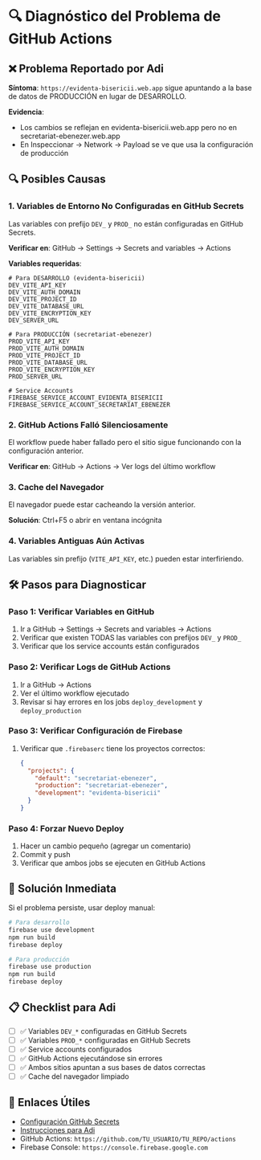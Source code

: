 # 🔍 Diagnóstico del Problema de GitHub Actions

## ❌ Problema Reportado por Adi

**Síntoma**: `https://evidenta-bisericii.web.app` sigue apuntando a la base de datos de PRODUCCIÓN en lugar de DESARROLLO.

**Evidencia**: 
- Los cambios se reflejan en evidenta-bisericii.web.app pero no en secretariat-ebenezer.web.app
- En Inspeccionar → Network → Payload se ve que usa la configuración de producción

## 🔍 Posibles Causas

### 1. Variables de Entorno No Configuradas en GitHub Secrets

Las variables con prefijo `DEV_` y `PROD_` no están configuradas en GitHub Secrets.

**Verificar en**: GitHub → Settings → Secrets and variables → Actions

**Variables requeridas**:
```
# Para DESARROLLO (evidenta-bisericii)
DEV_VITE_API_KEY
DEV_VITE_AUTH_DOMAIN
DEV_VITE_PROJECT_ID
DEV_VITE_DATABASE_URL
DEV_VITE_ENCRYPTION_KEY
DEV_SERVER_URL

# Para PRODUCCIÓN (secretariat-ebenezer)
PROD_VITE_API_KEY
PROD_VITE_AUTH_DOMAIN
PROD_VITE_PROJECT_ID
PROD_VITE_DATABASE_URL
PROD_VITE_ENCRYPTION_KEY
PROD_SERVER_URL

# Service Accounts
FIREBASE_SERVICE_ACCOUNT_EVIDENTA_BISERICII
FIREBASE_SERVICE_ACCOUNT_SECRETARIAT_EBENEZER
```

### 2. GitHub Actions Falló Silenciosamente

El workflow puede haber fallado pero el sitio sigue funcionando con la configuración anterior.

**Verificar en**: GitHub → Actions → Ver logs del último workflow

### 3. Cache del Navegador

El navegador puede estar cacheando la versión anterior.

**Solución**: Ctrl+F5 o abrir en ventana incógnita

### 4. Variables Antiguas Aún Activas

Las variables sin prefijo (`VITE_API_KEY`, etc.) pueden estar interfiriendo.

## 🛠️ Pasos para Diagnosticar

### Paso 1: Verificar Variables en GitHub
1. Ir a GitHub → Settings → Secrets and variables → Actions
2. Verificar que existen TODAS las variables con prefijos `DEV_` y `PROD_`
3. Verificar que los service accounts están configurados

### Paso 2: Verificar Logs de GitHub Actions
1. Ir a GitHub → Actions
2. Ver el último workflow ejecutado
3. Revisar si hay errores en los jobs `deploy_development` y `deploy_production`

### Paso 3: Verificar Configuración de Firebase
1. Verificar que `.firebaserc` tiene los proyectos correctos:
   ```json
   {
     "projects": {
       "default": "secretariat-ebenezer",
       "production": "secretariat-ebenezer",
       "development": "evidenta-bisericii"
     }
   }
   ```

### Paso 4: Forzar Nuevo Deploy
1. Hacer un cambio pequeño (agregar un comentario)
2. Commit y push
3. Verificar que ambos jobs se ejecuten en GitHub Actions

## 🚨 Solución Inmediata

Si el problema persiste, usar deploy manual:

```bash
# Para desarrollo
firebase use development
npm run build
firebase deploy

# Para producción
firebase use production
npm run build
firebase deploy
```

## 📋 Checklist para Adi

- [ ] ✅ Variables `DEV_*` configuradas en GitHub Secrets
- [ ] ✅ Variables `PROD_*` configuradas en GitHub Secrets
- [ ] ✅ Service accounts configurados
- [ ] ✅ GitHub Actions ejecutándose sin errores
- [ ] ✅ Ambos sitios apuntan a sus bases de datos correctas
- [ ] ✅ Cache del navegador limpiado

## 🔗 Enlaces Útiles

- [Configuración GitHub Secrets](./CONFIGURACION_GITHUB_SECRETS.md)
- [Instrucciones para Adi](../INSTRUCCIONES_PARA_ADI.md)
- GitHub Actions: `https://github.com/TU_USUARIO/TU_REPO/actions`
- Firebase Console: `https://console.firebase.google.com`
